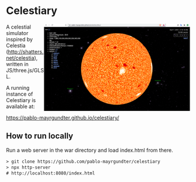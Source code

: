 # Celestiary
<img src="ss.png" width="400" style="float: right;"/>

A celestial simulator inspired by Celestia
(http://shatters.net/celestia), written in JS/three.js/GLSL.

A running instance of Celestiary is available at:

https://pablo-mayrgundter.github.io/celestiary/

## How to run locally

Run a web server in the war directory and load index.html from there.

```
> git clone https://github.com/pablo-mayrgundter/celestiary
> npx http-server
# http://localhost:8080/index.html
```

